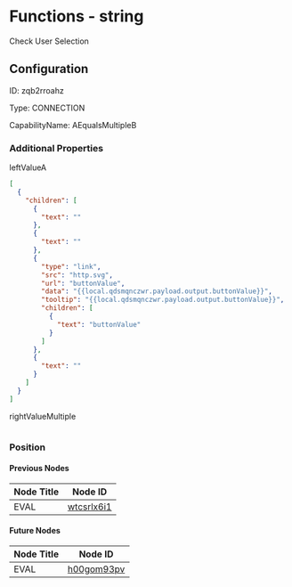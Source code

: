 # Functions - string 
Check User Selection 
## Configuration
ID:  zqb2rroahz

Type: CONNECTION 

CapabilityName: AEqualsMultipleB






### Additional Properties
leftValueA
```json 
[
  {
    "children": [
      {
        "text": ""
      },
      {
        "text": ""
      },
      {
        "type": "link",
        "src": "http.svg",
        "url": "buttonValue",
        "data": "{{local.qdsmqnczwr.payload.output.buttonValue}}",
        "tooltip": "{{local.qdsmqnczwr.payload.output.buttonValue}}",
        "children": [
          {
            "text": "buttonValue"
          }
        ]
      },
      {
        "text": ""
      }
    ]
  }
]
```


rightValueMultiple
```
```





### Position

#### Previous Nodes
| Node Title | Node ID |
| :------------- | ------------ |
| EVAL | [wtcsrlx6i1](./wtcsrlx6i1.md) | 
 
 #### Future Nodes
| Node Title | Node ID |
| :------------- | ------------ |
| EVAL |[h00gom93pv](./h00gom93pv.md) | 